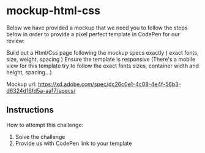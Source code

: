 # mockup-html-css

Below we have provided a mockup that we need you to follow the steps below in order to provide a pixel perfect template in CodePen for our review:

Build out a Html/Css page following the mockup specs exactly ( exact fonts, size, weight, spacing )
Ensure the template is responsive (There's a mobile view for this template try to follow the exact fonts sizes, container width and height, spacing...)

Mockup url: https://xd.adobe.com/spec/dc26c0e1-4c08-4e4f-56b3-d6324d16fd5a-aa17/specs/


## Instructions
How to attempt this challenge:
1) Solve the challenge
3) Provide us with CodePen link to your template
